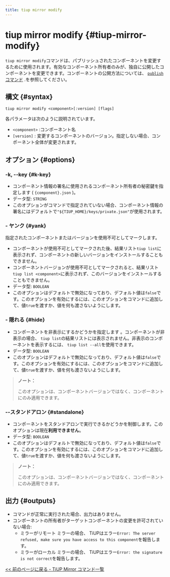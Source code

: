 ```yaml
---
title: tiup mirror modify
---
```


# tiup mirror modify {#tiup-mirror-modify}

`tiup mirror modify`コマンドは、パブリッシュされたコンポーネントを変更するために使用されます。有効なコンポーネント所有者のみが、独自に公開したコンポーネントを変更できます。コンポーネントの公開方法については、 [`publish`コマンド](/tiup/tiup-command-mirror-publish.md) .を参照してください。

## 構文 {#syntax}

```shell
tiup mirror modify <component>[:version] [flags]
```

各パラメータは次のように説明されています。

-   `<component>` :コンポーネント名
-   `[version]` : 変更するコンポーネントのバージョン。指定しない場合、コンポーネント全体が変更されます。

## オプション {#options}

### -k, --key {#k-key}

-   コンポーネント情報の署名に使用されるコンポーネント所有者の秘密鍵を指定します ( `{component}.json` )。
-   データ型: `STRING`
-   このオプションがコマンドで指定されていない場合、コンポーネント情報の署名にはデフォルトで`"${TIUP_HOME}/keys/private.json"`が使用されます。

### - ヤンク {#yank}

指定されたコンポーネントまたはバージョンを使用不可としてマークします。

-   コンポーネントが使用不可としてマークされた後、結果リスト`tiup list`に表示されず、コンポーネントの新しいバージョンをインストールすることもできません。
-   コンポーネントバージョンが使用不可としてマークされると、結果リスト`tiup list <component>`に表示されず、このバージョンをインストールすることもできません。
-   データ型: `BOOLEAN`
-   このオプションはデフォルトで無効になっており、デフォルト値は`false`です。このオプションを有効にするには、このオプションをコマンドに追加して、値`true`を渡すか、値を何も渡さないようにします。

### - 隠れる {#hide}

-   コンポーネントを非表示にするかどうかを指定します 。コンポーネントが非表示の場合、 `tiup list`の結果リストには表示されません。非表示のコンポーネントを表示するには、 `tiup list --all`を使用できます。
-   データ型: `BOOLEAN`
-   このオプションはデフォルトで無効になっており、デフォルト値は`false`です。このオプションを有効にするには、このオプションをコマンドに追加して、値`true`を渡すか、値を何も渡さないようにします。

> **ノート：**
>
> このオプションは、コンポーネントバージョンではなく、コンポーネントにのみ適用できます。

### --スタンドアロン {#standalone}

-   コンポーネントをスタンドアロンで実行できるかどうかを制御します。このオプションは現在**利用できません**。
-   データ型: `BOOLEAN`
-   このオプションはデフォルトで無効になっており、デフォルト値は`false`です。このオプションを有効にするには、このオプションをコマンドに追加して、値`true`を渡すか、値を何も渡さないようにします。

> **ノート：**
>
> このオプションは、コンポーネントバージョンではなく、コンポーネントにのみ適用できます。

## 出力 {#outputs}

-   コマンドが正常に実行された場合、出力はありません。
-   コンポーネントの所有者がターゲットコンポーネントの変更を許可されていない場合:
    -   ミラーがリモート ミラーの場合、 TiUPはエラー`Error: The server refused, make sure you have access to this component`を報告します。
    -   ミラーがローカル ミラーの場合、 TiUPはエラー`Error: the signature is not correct`を報告します。

[&lt;&lt; 前のページに戻る - TiUP Mirror コマンド一覧](/tiup/tiup-command-mirror.md#command-list)
